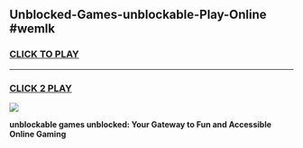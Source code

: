 
## Unblocked-Games-unblockable-Play-Online #wemlk
<h3>
<a href="https://news.freeplayer.one?title=unblockable&ref=3">CLICK TO PLAY</a></h3>
<hr>

<h3>
<a href="https://news.freeplayer.one?title=unblockable&ref=3">CLICK 2 PLAY</a>
  
</h3>

<a href="https://news.freeplayer.one?title=unblockable&ref=3"><img src="https://clearcache.store/games.png"></a>


**unblockable games unblocked: Your Gateway to Fun and Accessible Online Gaming**
